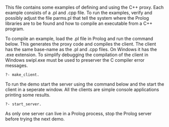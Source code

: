 This file contains some examples of defining   and  using the C++ proxy.
Each example consists of a  .pl  and   .cpp  file.  To run the examples,
verify and possibly adjust the file parms.pl  that tell the system where
the Prolog libraries are to be found   and  how to compile an executable
from a C++ program.

To compile an example, load the .pl file   in Prolog and run the command
below. This generates the proxy code and compiles the client. The client
has the same base-name as the .pl and  .cpp files. On Windows it has the
.exe extension. To simplify debugging the   compilation of the client in
Windows swipl.exe must  be  used  to   preserver  the  C  compiler error
messages.

	?- make_client.

To run the demo start the server using   the command below and the start
the client in a seperate window.  All   the  clients  are simple console
applications printing some results.

	?- start_server.

As only one server can live in a  Prolog process, stop the Prolog server
before trying the next demo.
